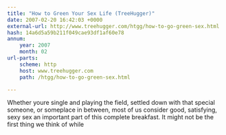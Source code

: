 ```yaml
---
title: "How to Green Your Sex Life (TreeHugger)"
date: 2007-02-20 16:42:03 +0000
external-url: http://www.treehugger.com/htgg/how-to-go-green-sex.html
hash: 14a6d5a59b211f049cae93df1af60e78
annum:
    year: 2007
    month: 02
url-parts:
    scheme: http
    host: www.treehugger.com
    path: /htgg/how-to-go-green-sex.html

---
```


Whether youre single and playing the field, settled down with that special someone, or someplace in between, most of us consider good, satisfying, sexy sex an important part of this complete breakfast. It might not be the first thing we think of while
